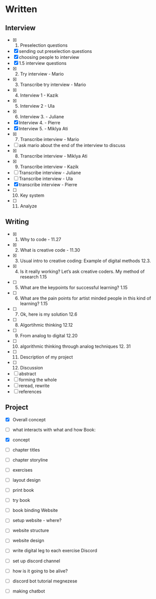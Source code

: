 # Written

## Interview
- [x] 1. Preselection questions
- [x] sending out preselection questions
- [x] choosing people to interview
- [x] 1.5 interview questions
- [x] 2. Try interview - Mario
- [x] 3. Transcribe try interview - Mario
- [x] 4. Interview 1 - Kazik
- [x] 5. Interview 2 - Ula
- [x] 6. Interview 3. - Juliane
- [x] Interview 4. - Pierre
- [x] Interview 5. - Miklya Ati
- [x] 7. Transcribe interview  - Mario
- [ ] ask mario about the end of the interview to discuss
- [x] 8. Transcribe interview - Miklya Ati
- [x] 9. Transcribe interview - Kazik
- [ ] Transcribe interview - Juliane
- [ ] Transcribe interview - Ula
- [x] transcribe interview - Pierre
- [ ] 10. Key system
- [ ] 11. Analyze

## Writing
- [x] 1. Why to code - 11.27
- [x] 2. What is creative code - 11.30
- [x] 3. Usual intro to creative coding: Example of digital methods 12.3. 
- [x] 4. Is it really working? Let’s ask creative coders. My method of research 1.15
- [ ] 5. What are the keypoints for successful learning? 1.15
- [ ] 6. What are the pain points for artist minded people in this kind of learning? 1.15
- [ ] 7. Ok, here is my solution 12.6
- [ ] 8. Algortihmic thinking 12.12
- [ ] 9. From analog to digital 12.20
- [ ] 10. algorithmic thinking through analog techniques 12. 31
- [ ] 11. Description of my project 
- [ ] 12. Discussion
- [ ] abstract
- [ ] forming the whole
- [ ] reread, rewrite
- [ ] references

## Project
- [x] Overall concept
- [ ] what interacts with what and how
Book:
- [x] concept
- [ ] chapter titles
- [ ] chapter storyline
- [ ] exercises
- [ ] layout design
- [ ] print book
- [ ] try book
- [ ] book binding
Website
- [ ] setup website - where?
- [ ] website structure
- [ ] website design
- [ ] write digital leg to each exercise
Discord
- [ ] set up discord channel
- [ ] how is it going to be alive?
- [ ] discord bot tutorial megnezese
- [ ] making chatbot

